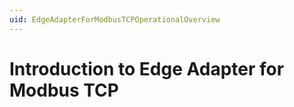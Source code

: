 ```yaml
---
uid: EdgeAdapterForModbusTCPOperationalOverview
---
```

# Introduction to Edge Adapter for Modbus TCP
